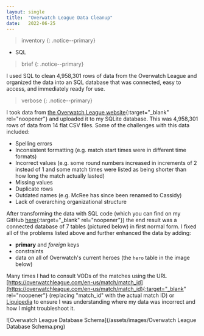 ```yaml
---
layout: single
title:  "Overwatch League Data Cleanup"
date:   2022-06-25
---
```


>inventory
{: .notice--primary}
- SQL

>brief
{: .notice--primary}

  I used SQL to clean 4,958,301 rows of data from the Overwatch League and organized the data into an SQL database that was connected, easy to access, and immediately ready for use.
  
>verbose
{: .notice--primary}

  I took data from [the Overwatch League website](https://overwatchleague.com/en-us/statslab){:target="_blank" rel="noopener"} and uploaded it to my SQLite database. This was 4,958,301 rows of data from 14 flat CSV files. Some of the challenges with this data included:
  - Spelling errors
  - Inconsistent formatting  (e.g. match start times were in different time formats)
  - Incorrect values  (e.g. some round numbers increased in increments of 2 instead of 1 and some match times were listed as being shorter than how long the match actually lasted)
  - Missing values
  - Duplicate rows
  - Outdated names  (e.g. McRee has since been renamed to Cassidy)
  - Lack of overarching organizational structure

  After transforming the data with SQL code (which you can find on my GitHub [here](https://github.com/mtollefsen/overwatch-league-data-projects/tree/main/Data%20Cleanup){:target="_blank" rel="noopener"}) the end result was a connected database of 7 tables (pictured below) in first normal form. I fixed all of the problems listed above and further enhanced the data by adding:
  - **primary** and *foreign* keys
  - constraints
  - data on all of Overwatch's current heroes (the `hero` table in the image below)

  Many times I had to consult VODs of the matches using the URL [https://overwatchleague.com/en-us/match/match_id](https://overwatchleague.com/en-us/match/match_id){:target="_blank" rel="noopener"} (replacing "match_id" with the actual match ID) or [Liquipedia](https://liquipedia.net/overwatch/Main_Page) to ensure I was understanding where my data was incorrect and how I might troubleshoot it.
  
  ![Overwatch League Database Schema](/assets/images/Overwatch League Database Schema.png)
